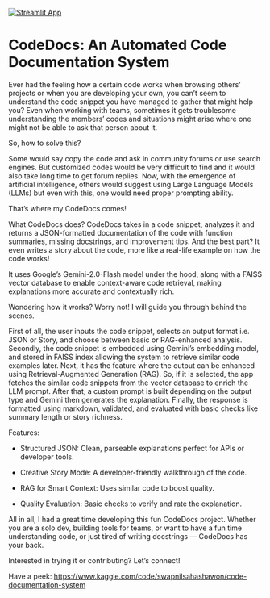 [![Streamlit App](https://static.streamlit.io/badges/streamlit_badge_black_white.svg)](https://codedocs-assistant.streamlit.app/)

# CodeDocs: An Automated Code Documentation System
Ever had the feeling how a certain code works when browsing others’ projects or when you are developing your own, you can’t seem to understand the code snippet you have managed to gather that might help you? Even when working with teams, sometimes it gets troublesome understanding the members’ codes and situations might arise where one might not be able to ask that person about it. 

So, how to solve this?

Some would say copy the code and ask in community forums or use search engines. But customized codes would be very difficult to find and it would also take long time to get forum replies. Now, with the emergence of artificial intelligence, others would suggest using Large Language Models (LLMs) but even with this, one would need proper prompting ability.

That’s where my CodeDocs comes!

What CodeDocs does?
CodeDocs takes in a code snippet, analyzes it and returns a JSON-formatted documentation of the code with function summaries, missing docstrings, and improvement tips. And the best part? It even writes a story about the code, more like a real-life example on how the code works!

It uses Google’s Gemini-2.0-Flash model under the hood, along with a FAISS vector database to enable context-aware code retrieval, making explanations more accurate and contextually rich.

Wondering how it works?
Worry not! I will guide you through behind the scenes.

First of all, the user inputs the code snippet, selects an output format i.e. JSON or Story, and choose between basic or RAG-enhanced analysis. Secondly, the code snippet is embedded using Gemini’s embedding model, and stored in FAISS index allowing the system to retrieve similar code examples later. Next, it has the feature where the output can be enhanced using Retrieval-Augmented Generation (RAG). So, if it is selected, the app fetches the similar code snippets from the vector database to enrich the LLM prompt. After that, a custom prompt is built depending on the output type and Gemini then generates the explanation. Finally, the response is formatted using markdown, validated, and evaluated with basic checks like summary length or story richness.

Features:
- Structured JSON: Clean, parseable explanations perfect for APIs or developer tools.

- Creative Story Mode: A developer-friendly walkthrough of the code.

- RAG for Smart Context: Uses similar code to boost quality.

- Quality Evaluation: Basic checks to verify and rate the explanation.

All in all, I had a great time developing this fun CodeDocs project. Whether you are a solo dev, building tools for teams, or want to have a fun time understanding code, or just tired of writing docstrings — CodeDocs has your back.

Interested in trying it or contributing? Let’s connect!

Have a peek: https://www.kaggle.com/code/swapnilsahashawon/code-documentation-system
